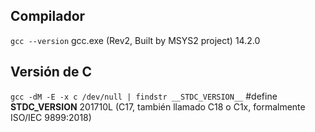 ## Compilador
`gcc --version`
gcc.exe (Rev2, Built by MSYS2 project) 14.2.0

## Versión de C
`gcc -dM -E -x c /dev/null | findstr __STDC_VERSION__`
#define __STDC_VERSION__ 201710L (C17, también llamado C18 o C1x, formalmente ISO/IEC 9899:2018)
